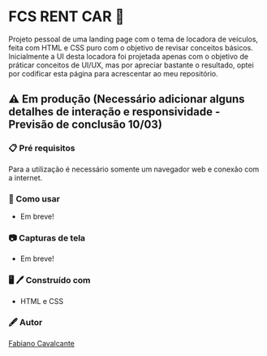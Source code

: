 # FCS RENT CAR :red_car:

Projeto pessoal de uma landing page com o tema de locadora de veículos, feita com HTML e CSS puro com o objetivo de revisar conceitos básicos. Inicialmente a UI desta locadora foi projetada apenas com o objetivo de práticar conceitos de UI/UX, mas por apreciar bastante o resultado, optei por codificar esta página para acrescentar ao meu repositório.

## :warning: Em produção (Necessário adicionar alguns detalhes de interação e responsividade - Previsão de conclusão 10/03)

### :clipboard: Pré requisitos

Para a utilização é necessário somente um navegador web e conexão com a internet.

### :rocket: Como usar

- Em breve!

### :camera: Capturas de tela

- Em breve!

### :desktop_computer: :pen: Construído com

- HTML e CSS

### :fountain_pen: Autor

<a href="https://www.linkedin.com/in/fabiano-cavalcante-99811221a/">Fabiano Cavalcante</a>